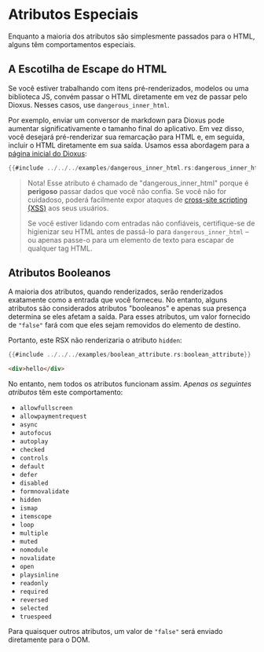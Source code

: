 # Atributos Especiais

Enquanto a maioria dos atributos são simplesmente passados para o HTML, alguns têm comportamentos especiais.

## A Escotilha de Escape do HTML

Se você estiver trabalhando com itens pré-renderizados, modelos ou uma biblioteca JS, convém passar o HTML diretamente em vez de passar pelo Dioxus. Nesses casos, use `dangerous_inner_html`.

Por exemplo, enviar um conversor de markdown para Dioxus pode aumentar significativamente o tamanho final do aplicativo. Em vez disso, você desejará pré-renderizar sua remarcação para HTML e, em seguida, incluir o HTML diretamente em sua saída. Usamos essa abordagem para a [página inicial do Dioxus](https://dioxuslabs.com):

```rust
{{#include ../../../examples/dangerous_inner_html.rs:dangerous_inner_html}}
```

> Nota! Esse atributo é chamado de "dangerous_inner_html" porque é **perigoso** passar dados que você não confia. Se você não for cuidadoso, poderá facilmente expor ataques de [cross-site scripting (XSS)](https://en.wikipedia.org/wiki/Cross-site_scripting) aos seus usuários.
>
> Se você estiver lidando com entradas não confiáveis, certifique-se de higienizar seu HTML antes de passá-lo para `dangerous_inner_html` – ou apenas passe-o para um elemento de texto para escapar de qualquer tag HTML.

## Atributos Booleanos

A maioria dos atributos, quando renderizados, serão renderizados exatamente como a entrada que você forneceu. No entanto, alguns atributos são considerados atributos "booleanos" e apenas sua presença determina se eles afetam a saída. Para esses atributos, um valor fornecido de `"false"` fará com que eles sejam removidos do elemento de destino.

Portanto, este RSX não renderizaria o atributo `hidden`:

```rust
{{#include ../../../examples/boolean_attribute.rs:boolean_attribute}}
```

```html
<div>hello</div>
```

No entanto, nem todos os atributos funcionam assim. _Apenas os seguintes atributos_ têm este comportamento:

- `allowfullscreen`
- `allowpaymentrequest`
- `async`
- `autofocus`
- `autoplay`
- `checked`
- `controls`
- `default`
- `defer`
- `disabled`
- `formnovalidate`
- `hidden`
- `ismap`
- `itemscope`
- `loop`
- `multiple`
- `muted`
- `nomodule`
- `novalidate`
- `open`
- `playsinline`
- `readonly`
- `required`
- `reversed`
- `selected`
- `truespeed`

Para quaisquer outros atributos, um valor de `"false"` será enviado diretamente para o DOM.
